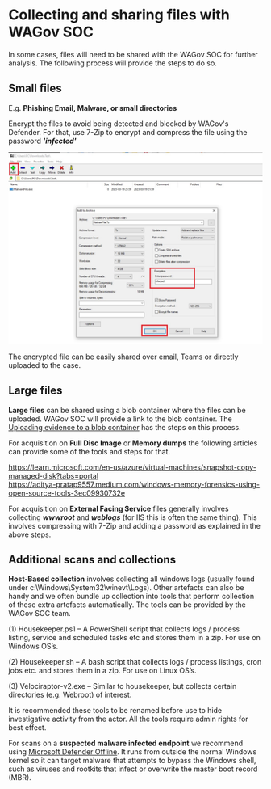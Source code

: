 # Collecting and sharing files with WAGov SOC  

In some cases, files will need to be shared with the WAGov SOC for further analysis. The following process will provide the steps to do so.

## Small files 

E.g. **Phishing Email, Malware, or small directories**

Encrypt the files to avoid being detected and blocked by WAGov's Defender. For that, use 7-Zip to encrypt and compress the file using the password **_'infected'_** 

![7-Zip](../images/7zipUsage.png)

The encrypted file can be easily shared over email, Teams or directly uploaded to the case. 

## Large files

**Large files** can be shared using a blob container where the files can be uploaded. WAGov SOC will provide a link to the blob container. The [Uploading evidence to a blob container](https://wagov.github.io/wasocshared/#/docs/collecting-evidence) has the steps on this process. 

For acquisition on **Full Disc Image** or **Memory dumps** the following articles can provide some of the tools and steps for that. 

https://learn.microsoft.com/en-us/azure/virtual-machines/snapshot-copy-managed-disk?tabs=portal  
https://aditya-pratap9557.medium.com/windows-memory-forensics-using-open-source-tools-3ec09930732e

For acquisition on **External Facing Service** files generally involves collecting **_wwwroot_** and **_weblogs_** (for IIS this is often the same thing). This involves compressing with 7-Zip and adding a password as explained in the above steps.

## Additional scans and collections

**Host-Based collection** involves collecting all windows logs (usually found under c:\Windows\System32\winevt\Logs\). Other artefacts can also be handy and we often bundle up collection into tools that perform collection of these extra artefacts automatically. The tools can be provided by the WAGov SOC team. 

(1) Housekeeper.ps1 – A PowerShell script that collects logs / process listing, service and scheduled tasks etc and stores them in a zip. For use on Windows OS’s.

(2) Housekeeper.sh – A bash script that collects logs / process listings, cron jobs etc. and stores them in a zip. For use on Linux OS’s.

(3) Velociraptor-v2.exe – Similar to housekeeper, but collects certain directories (e.g. Webroot) of interest.

It is recommended these tools to be renamed before use to hide investigative activity from the actor. All the tools require admin rights for best effect. 

For scans on a **suspected malware infected endpoint** we recommend using [Microsoft Defender Offline](https://learn.microsoft.com/en-us/microsoft-365/security/defender-endpoint/microsoft-defender-offline?view=o365-worldwide). 
It runs from outside the normal Windows kernel so it can target malware that attempts to bypass the Windows shell, such as viruses and rootkits that infect or overwrite the master boot record (MBR).
